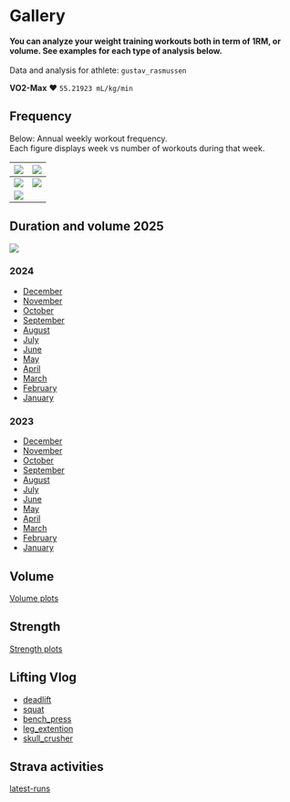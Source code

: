 # Gallery

<b>You can analyze your weight training workouts both in term of 1RM, or volume.
See examples for each type of analysis below.</b><br><br>
Data and analysis for athlete: `gustav_rasmussen`<br>

**VO2-Max** :heart: `55.21923 mL/kg/min`<br>

## Frequency

Below: Annual weekly workout frequency.<br>
Each figure displays week vs number of workouts during that week.

<!--
<img src="https://lh3.googleusercontent.com/d/<ID>">
-->

| <img src="https://lh3.googleusercontent.com/d/1TLjAUuiVDSg3Y6UHymzOW-j1p44CCujO"> | <img src="https://lh3.googleusercontent.com/d/1p28Q5yvAytWRclEq3rUmbhl5PHOAWinp"> |
| :----------: | :------: |
| <img src="https://lh3.googleusercontent.com/d/1XKjCcHD9DlI-fmAWdqjn6GJutRM-nbr0"> | <img src="https://lh3.googleusercontent.com/d/1SGSjctH8RhJXrjuI6TTdrj7BRVyGwTO1"> |
| <img src="https://lh3.googleusercontent.com/d/1CshUp9CxLIW3ddMAU7FZDAO2odNpZfnm"> | |

## Duration and volume 2025

<img src="https://lh3.googleusercontent.com/d/1kK6-8APNGP-VhnhZ12axl6ka1fkxyMoA">

<div id="image-container"></div>

<script>
  // Base Google Drive Image URL
  const baseUrl = "https://lh3.googleusercontent.com/d/1kK6-8APNGP-VhnhZ12axl6ka1fkxyMoA";

  // Generate the URL with a timestamp query parameter
  const imageUrl = `${baseUrl}?t=${Date.now()}`; // Add timestamp

  // Create an img element and set the src
  const img = document.createElement("img");
  img.src = imageUrl;
  img.alt = "Dynamic Image with Timestamp";

  // Append the img element to the container
  document.getElementById("image-container").appendChild(img);
</script>

### 2024

- <a style="text-align: center;">[December](https://lh3.googleusercontent.com/d/1P0d3unlswZQEOO8cVJ-LCleQ3BVOpkm7)
- <a style="text-align: center;">[November](https://lh3.googleusercontent.com/d/1dFpvitcJPgQKlaowaG6bEML_5HS97fM2)
- <a style="text-align: center;">[October](https://lh3.googleusercontent.com/d/1NPq7Np6FKDyeNvFE68PLZWOkLn992_Ok)
- <a style="text-align: center;">[September](https://lh3.googleusercontent.com/d/1aKz2OKHApKNN5r16GjpVLYqfVAG0at0L)
- <a style="text-align: center;">[August](https://lh3.googleusercontent.com/d/1xaToLYDtXjPcSVQvXzha2UCFSKYnlElH)
- <a style="text-align: center;">[July](https://lh3.googleusercontent.com/d/1i2LsaqcjgMhtVQGbrby9H_HasY4XV_Gq)
- <a style="text-align: center;">[June](https://lh3.googleusercontent.com/d/1DXgDTH3ovbpNjpfwowBHKE47sC_MWeRd)
- <a style="text-align: center;">[May](https://lh3.googleusercontent.com/d/1Su4wVA3lbIyXvtldYRLj0dDDNxPkv78t)
- <a style="text-align: center;">[April](https://lh3.googleusercontent.com/d/17Xu6lLKatnLrY7GhtLYD3SOl61eTsEBN)
- <a style="text-align: center;">[March](https://lh3.googleusercontent.com/d/1zJAgabJ1CY9aZSc1AsQNlJL92p_FFRBV)
- <a style="text-align: center;">[February](https://lh3.googleusercontent.com/d/1rehTcLnQpzajamEDP2EFyLFIWAJv-BUZ)
- <a style="text-align: center;">[January](https://lh3.googleusercontent.com/d/1ocMHCVz6SNmJv3RLX_qEIkgZIpzpHvlL)

### 2023

- <a style="text-align: center;">[December](https://lh3.googleusercontent.com/d/1BC-WbpsDrnRf5xdBQ1tKffutZZLtar23)
- <a style="text-align: center;">[November](https://lh3.googleusercontent.com/d/1TfoHnfEn787Qswi67QDdCqTKyE5nkcM5)
- <a style="text-align: center;">[October](https://lh3.googleusercontent.com/d/1cF8IVW8M6S3qBHjAUTpIyC2SRUK4QVPg)
- <a style="text-align: center;">[September](https://lh3.googleusercontent.com/d/1-1zTBq8MDRwsQ2H4xoCduCLMg5KXaToK)
- <a style="text-align: center;">[August](https://lh3.googleusercontent.com/d/14-2z6JwKlR1bhdfM8Q93JTCrDOhpGPrO)
- <a style="text-align: center;">[July](https://lh3.googleusercontent.com/d/1Da64xwlPnG8QgffIOQp_d2GXL3lFhuB5)
- <a style="text-align: center;">[June](https://lh3.googleusercontent.com/d/194MlJQs73rXgc2HMR6dNhPIsjb-x564s)
- <a style="text-align: center;">[May](https://lh3.googleusercontent.com/d/1i4IcIYVdAuqzl9dHRhoOBHAiHQlar-ju)
- <a style="text-align: center;">[April](https://lh3.googleusercontent.com/d/1fC6p6eu_5s6rOiVKDmd-xxT-qEtBPTpV)
- <a style="text-align: center;">[March](https://lh3.googleusercontent.com/d/1oA73lj72s3nu3sft70M1HyJ1gVz09euV)
- <a style="text-align: center;">[February](https://lh3.googleusercontent.com/d/1Ruc9Ts1G46uVA9a0OE4cQbk7xN-UR0hD)
- <a style="text-align: center;">[January](https://lh3.googleusercontent.com/d/1GTLN9TMgO0aGLleZ6g0ih-YCk2q_OnFF)

## Volume

<!-- <p style="text-align: center;">Workout volume</p> -->

[Volume plots](VOLUME.md)

## Strength

<!-- <p style="text-align: center;">Strength estimation</p> -->

[Strength plots](STRENGTH.md)

## Lifting Vlog

- [deadlift](https://www.youtube.com/watch?v=HPr3-QgyXjM&ab_channel=GustavCollinRasmussen)
- [squat](https://www.youtube.com/watch?v=ig90_zeug54&ab_channel=GustavCollinRasmussen)
- [bench_press](https://www.youtube.com/watch?v=wT9kr8FA5tw&ab_channel=GustavCollinRasmussen)
- [leg_extention](https://www.youtube.com/watch?v=49hEuDi79AI&ab_channel=GustavCollinRasmussen)
- [skull_crusher](https://www.youtube.com/watch?v=85UbTjWuQig&ab_channel=GustavCollinRasmussen)

## Strava activities

[latest-runs](https://www.strava.com/athletes/77134512/latest-rides/0d0147f3e94a11a3d7f73b41ce73e1cfc0d9f557)
